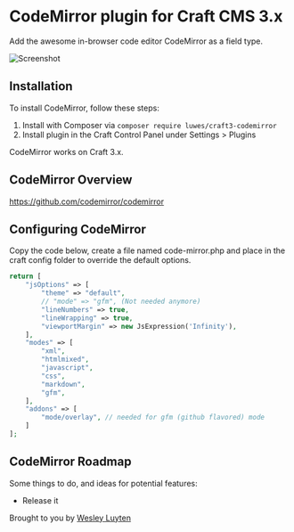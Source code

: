 # CodeMirror plugin for Craft CMS 3.x

Add the awesome in-browser code editor CodeMirror as a field type.

![Screenshot](resources/img/codemirror-screenshot.png)

## Installation

To install CodeMirror, follow these steps:

1. Install with Composer via `composer require luwes/craft3-codemirror`
2. Install plugin in the Craft Control Panel under Settings > Plugins

CodeMirror works on Craft 3.x.

## CodeMirror Overview

https://github.com/codemirror/codemirror

## Configuring CodeMirror

Copy the code below, create a file named code-mirror.php and place in the craft config folder to override the default options.

``` php
return [
	"jsOptions" => [
		"theme" => "default",
		// "mode" => "gfm", (Not needed anymore)
		"lineNumbers" => true,
		"lineWrapping" => true,
		"viewportMargin" => new JsExpression('Infinity'),
	],
	"modes" => [
		"xml",
		"htmlmixed",
		"javascript",
		"css",
		"markdown",
		"gfm",
	],
	"addons" => [
		"mode/overlay", // needed for gfm (github flavored) mode
	]
];
```

## CodeMirror Roadmap

Some things to do, and ideas for potential features:

* Release it

Brought to you by [Wesley Luyten](https://wesleyluyten.com)
